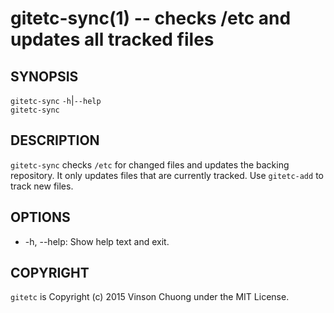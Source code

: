 # gitetc-sync(1) -- checks /etc and updates all tracked files

## SYNOPSIS
`gitetc-sync` `-h`|`--help`<br>
`gitetc-sync`<br>

## DESCRIPTION
`gitetc-sync` checks `/etc` for changed files and updates the backing
repository. It only updates files that are currently tracked. Use `gitetc-add`
to track new files.

## OPTIONS
* -h, --help:
  Show help text and exit.

## COPYRIGHT
`gitetc` is Copyright (c) 2015 Vinson Chuong under the MIT License.
